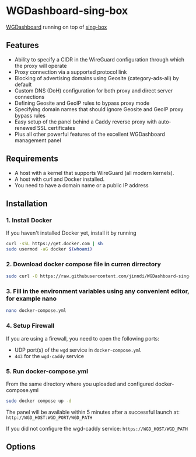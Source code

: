 # WGDashboard-sing-box

[WGDashboard](https://github.com/donaldzou/WGDashboard) running on top of [sing-box](https://github.com/SagerNet/sing-box)

## Features
- Ability to specify a CIDR in the WireGuard configuration through which the proxy will operate
- Proxy connection via a supported protocol link
- Blocking of advertising domains using Geosite (category-ads-all) by default
- Custom DNS (DoH) configuration for both proxy and direct server connections
- Defining Geosite and GeoIP rules to bypass proxy mode
- Specifying domain names that should ignore Geosite and GeoIP proxy bypass rules
- Easy setup of the panel behind a Caddy reverse proxy with auto-renewed SSL certificates
- Plus all other powerful features of the excellent WGDashboard management panel

## Requirements
- A host with a kernel that supports WireGuard (all modern kernels).
- A host with curl and Docker installed.
- You need to have a domain name or a public IP address

## Installation

### 1. Install Docker

If you haven't installed Docker yet, install it by running

```bash
curl -sSL https://get.docker.com | sh
sudo usermod -aG docker $(whoami)
```

### 2. Download docker compose file in curren dirrectory

```bash
sudo curl -O https://raw.githubusercontent.com/jinndi/WGDashboard-sing-box/main/docker-compose.yml
```

### 3. Fill in the environment variables using any convenient editor, for example nano

```bash
nano docker-compose.yml
```

### 4. Setup Firewall
If you are using a firewall, you need to open the following ports:
-  UDP port(s) of the `wgd` service in `docker-compose.yml`
- `443` for the `wgd-caddy` service

### 5. Run docker-compose.yml

From the same directory where you uploaded and configured docker-compose.yml

```bash
sudo docker compose up -d
```

The panel will be available within 5 minutes after a successful launch at:
`http://WGD_HOST:WGD_PORT/WGD_PATH`

If you did not configure the wgd-caddy service:
`https://WGD_HOST/WGD_PATH`

## Options

